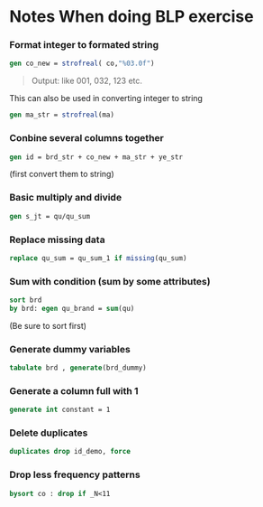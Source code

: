 # Notes When doing BLP exercise
### Format integer to formated string
``` stata
gen co_new = strofreal( co,"%03.0f")
```
> Output: like 001, 032, 123 etc.

This can also be used in converting integer to string
``` stata
gen ma_str = strofreal(ma)
```
### Conbine several columns together
``` stata
gen id = brd_str + co_new + ma_str + ye_str
```
(first convert them to string)
### Basic multiply and divide
``` stata
gen s_jt = qu/qu_sum
```
### Replace missing data
``` stata
replace qu_sum = qu_sum_1 if missing(qu_sum)
```
### Sum with condition (sum by some attributes)
``` stata
sort brd
by brd: egen qu_brand = sum(qu)
```
(Be sure to sort first)
### Generate dummy variables
``` stata
tabulate brd , generate(brd_dummy)
```
### Generate a column full with 1
``` stata
generate int constant = 1
```
### Delete duplicates
``` stata
duplicates drop id_demo, force
```
### Drop less frequency patterns
``` stata
bysort co : drop if _N<11
```
